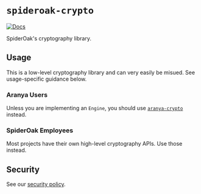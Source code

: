 # `spideroak-crypto`

[![Docs][docs-img]][docs-link]

SpiderOak's cryptography library.

## Usage

This is a low-level cryptography library and can very easily be
misued. See usage-specific guidance below.

### Aranya Users

Unless you are implementing an `Engine`, you should use
[`aranya-crypto`] instead.

### SpiderOak Employees

Most projects have their own high-level cryptography APIs. Use
those instead.

## Security

See our [security policy].

[Aranya Core]: https://github.com/aranya-project/aranya
[Aranya]: https://github.com/aranya-project/aranya
[`aranya-crypto`]: https://crates.io/crates/aranya-crypto
[security policy]: https://github.com/aranya-project/aranya

[//]: # (badges)

[docs-img]: https://docs.rs/spideroak-crypto/badge.svg
[docs-link]: https://docs.rs/spideroak-crypto
